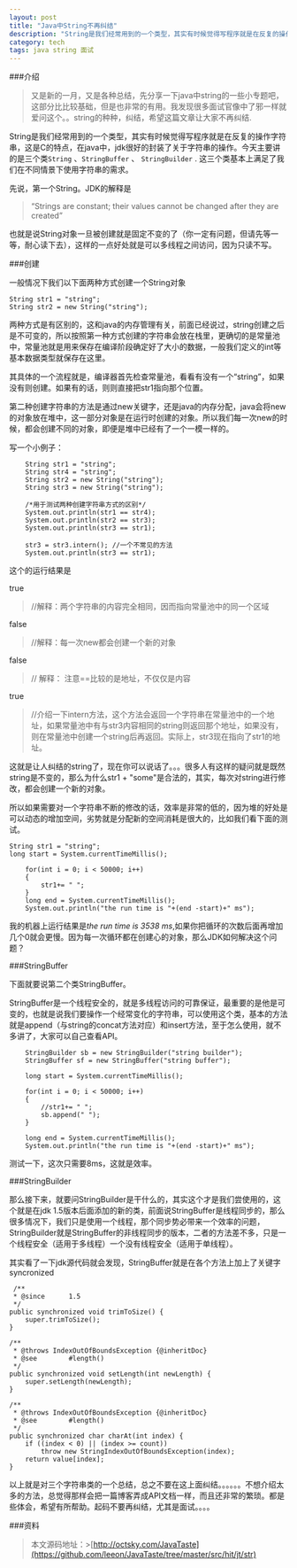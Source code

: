 ```yaml
---
layout: post
title: "Java中String不再纠结"
description: "String是我们经常用到的一个类型，其实有时候觉得写程序就是在反复的操作字符串，这是C的特点，在java中，jdk很好的封装了关于字符串的操作。今天主要讲的是三个类String 、StringBuffer 、 StringBuilder "
category: tech
tags: java string 面试
---
```


###介绍

> 又是新的一月，又是各种总结，先分享一下java中string的一些小专题吧，这部分比比较基础，但是也非常的有用。我发现很多面试官像中了邪一样就爱问这个。。string的种种，纠结，希望这篇文章让大家不再纠结.


String是我们经常用到的一个类型，其实有时候觉得写程序就是在反复的操作字符串，这是C的特点，在java中，jdk很好的封装了关于字符串的操作。今天主要讲的是三个类`String` 、`StringBuffer` 、 `StringBuilder` . 这三个类基本上满足了我们在不同情景下使用字符串的需求。

先说，第一个String。JDK的解释是
 
> “Strings are constant; their values cannot be changed after they are created”

也就是说String对象一旦被创建就是固定不变的了（你一定有问题，但请先等一等，耐心读下去），这样的一点好处就是可以多线程之间访问，因为只读不写。


###创建

一般情况下我们以下面两种方式创建一个String对象

    String str1 = "string";
    String str2 = new String("string");

两种方式是有区别的，这和java的内存管理有关，前面已经说过，string创建之后是不可变的，所以按照第一种方式创建的字符串会放在栈里，更确切的是常量池中，常量池就是用来保存在编译阶段确定好了大小的数据，一般我们定义的int等基本数据类型就保存在这里。

其具体的一个流程就是，编译器首先检查常量池，看看有没有一个“string”，如果没有则创建。如果有的话，则则直接把str1指向那个位置。

第二种创建字符串的方法是通过new关键字，还是java的内存分配，java会将new的对象放在堆中，这一部分对象是在运行时创建的对象。所以我们每一次new的时候，都会创建不同的对象，即便是堆中已经有了一个一模一样的。
  
写一个小例子：

        String str1 = "string";
        String str4 = "string";
        String str2 = new String("string");
        String str3 = new String("string");
        
        /*用于测试两种创建字符串方式的区别*/
        System.out.println(str1 == str4);
        System.out.println(str2 == str3);
        System.out.println(str3 == str1);
        
        str3 = str3.intern(); //一个不常见的方法
        System.out.println(str3 == str1);  


这个的运行结果是 

true    
> //解释：两个字符串的内容完全相同，因而指向常量池中的同一个区域

false   
>//解释：每一次new都会创建一个新的对象

false  
>// 解释： 注意==比较的是地址，不仅仅是内容  

true  
> //介绍一下intern方法，这个方法会返回一个字符串在常量池中的一个地址，如果常量池中有与str3内容相同的string则返回那个地址，如果没有，则在常量池中创建一个string后再返回。实际上，str3现在指向了str1的地址。

  
这就是让人纠结的string了，现在你可以说话了。。。很多人有这样的疑问就是既然string是不变的，那么为什么str1 + "some"是合法的，其实，每次对string进行修改，都会创建一个新的对象。

所以如果需要对一个字符串不断的修改的话，效率是非常的低的，因为堆的好处是可以动态的增加空间，劣势就是分配新的空间消耗是很大的，比如我们看下面的测试。
  
    String str1 = "string";
    long start = System.currentTimeMillis();
        
        for(int i = 0; i < 50000; i++)
        {
            str1+= " ";
        }    
        long end = System.currentTimeMillis();
        System.out.println("the run time is "+(end -start)+" ms");

我的机器上运行结果是*the run time is 3538 ms*,如果你把循环的次数后面再增加几个0就会更慢。因为每一次循环都在创建心的对象，那么JDK如何解决这个问题？

###StringBuffer

下面就要说第二个类StringBuffer。

StringBuffer是一个线程安全的，就是多线程访问的可靠保证，最重要的是他是可变的，也就是说我们要操作一个经常变化的字符串，可以使用这个类，基本的方法就是append（与string的concat方法对应）和insert方法，至于怎么使用，就不多讲了，大家可以自己查看API。

        StringBuilder sb = new StringBuilder("string builder");
        StringBuffer sf = new StringBuffer("string buffer");
        
        long start = System.currentTimeMillis();
        
        for(int i = 0; i < 50000; i++)
        {
            //str1+= " ";
            sb.append(" ");
        }
        
        long end = System.currentTimeMillis();
        System.out.println("the run time is "+(end -start)+" ms");

测试一下，这次只需要8ms，这就是效率。

###StringBuilder

那么接下来，就要问StringBuilder是干什么的，其实这个才是我们尝使用的，这个就是在jdk 1.5版本后面添加的新的类，前面说StringBuffer是线程同步的，那么很多情况下，我们只是使用一个线程，那个同步势必带来一个效率的问题，StringBuilder就是StringBuffer的非线程同步的版本，二者的方法差不多，只是一个线程安全（适用于多线程）一个没有线程安全（适用于单线程）。

其实看了一下jdk源代码就会发现，StringBuffer就是在各个方法上加上了关键字syncronized

     /**
     * @since      1.5
     */
    public synchronized void trimToSize() {
        super.trimToSize();
    }

    /**
     * @throws IndexOutOfBoundsException {@inheritDoc}
     * @see        #length()
     */
    public synchronized void setLength(int newLength) {
        super.setLength(newLength);
    }

    /**
     * @throws IndexOutOfBoundsException {@inheritDoc}
     * @see        #length()
     */
    public synchronized char charAt(int index) {
        if ((index < 0) || (index >= count))
            throw new StringIndexOutOfBoundsException(index);
        return value[index];
    }

以上就是对三个字符串类的一个总结，总之不要在这上面纠结。。。。。。不想介绍太多的方法，总觉得那样会把一篇博客弄成API文档一样，而且还非常的繁琐。都是些体会，希望有所帮助。起码不要再纠结，尤其是面试。。。。

###资料
> 本文源码地址：>[http://octsky.com/JavaTaste](https://github.com/leeon/JavaTaste/tree/master/src/hit/jt/str)